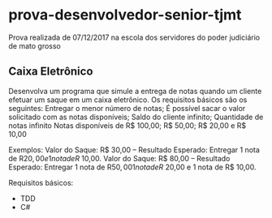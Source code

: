 # prova-desenvolvedor-senior-tjmt
Prova realizada de 07/12/2017 na escola dos servidores do poder judiciário de mato grosso

## Caixa Eletrônico

Desenvolva um programa que simule a entrega de notas quando um cliente efetuar um saque em um caixa eletrônico. Os requisitos básicos são os seguintes:
Entregar o menor número de notas;
É possível sacar o valor solicitado com as notas disponíveis;
Saldo do cliente infinito;
Quantidade de notas infinito
Notas disponíveis de R$ 100,00; R$ 50,00; R$ 20,00 e R$ 10,00

Exemplos:
Valor do Saque: R$ 30,00 – Resultado Esperado: Entregar 1 nota de R$20,00 e 1 nota de R$ 10,00.
Valor do Saque: R$ 80,00 – Resultado Esperado: Entregar 1 nota de R$50,00 1 nota de R$ 20,00 e 1 nota de R$ 10,00.

Requisitos básicos:
- TDD
- C#
